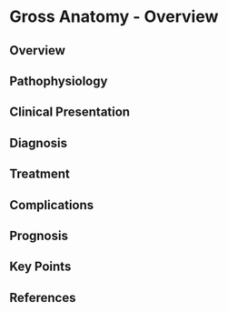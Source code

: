 # Gross Anatomy - Overview

## Overview


## Pathophysiology


## Clinical Presentation


## Diagnosis


## Treatment


## Complications


## Prognosis


## Key Points


## References